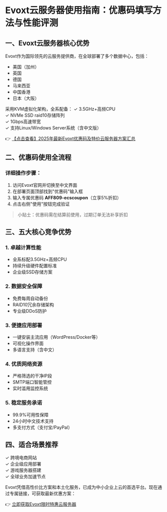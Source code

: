 # Evoxt云服务器使用指南：优惠码填写方法与性能评测

## 一、Evoxt云服务器核心优势
Evoxt作为国际领先的云服务提供商，在全球部署了多个数据中心，包括：
- 美国（加州）
- 英国
- 德国  
- 马来西亚
- 中国香港
- 日本（大阪）

采用KVM虚拟化架构，全系配备：
✓ 3.5GHz+高频CPU  
✓ NVMe SSD raid10存储阵列  
✓ 1Gbps高速带宽  
✓ 支持Linux/Windows Server系统（含中文版）

👉 [【点击查看】2025年最新Evoxt优惠码及特价云服务器方案汇总](https://bit.ly/evoxt)

## 二、优惠码使用全流程
### 详细操作步骤：
1. 访问Evoxt官网并切换至中文界面
2. 在部署页面顶部找到"优惠码"输入框
3. 输入专属优惠码 **AFF809-ecscoupon**（立享5%折扣）
4. 点击右侧"使用"按钮完成验证

> 小贴士：优惠码需在结算前使用，过期订单无法补享折扣

## 三、五大核心竞争优势
### 1. 卓越计算性能
- 全系标配3.5GHz+高频CPU
- 持续升级硬件配置标准
- 企业级SSD存储方案

### 2. 数据安全保障
- 免费每周自动备份
- RAID10冗余存储架构
- 专业级DDoS防护

### 3. 便捷应用部署
- 一键安装主流应用（WordPress/Docker等）
- 可视化操作界面
- 多语言支持（含中文）

### 4. 优质网络资源
- 严格筛选的干净IP段
- SMTP端口智能管控
- 实时滥用监控系统

### 5. 稳定服务承诺
- 99.9%可用性保障
- 24小时中文技术支持
- 多支付方式（支付宝/PayPal）

## 四、适合场景推荐
✓ 跨境电商网站  
✓ 企业级应用部署  
✓ 游戏服务器搭建  
✓ 全球业务加速节点  

Evoxt凭借高性价比方案和本土化服务，已成为中小企业上云的首选平台。现在通过专属链接，可获取最新优惠方案：

👉 [立即获取Evoxt限时特惠云服务器](https://bit.ly/evoxt)